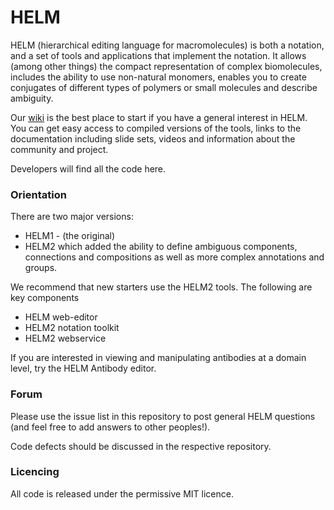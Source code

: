 # HELM #


HELM (hierarchical editing language for macromolecules) is both a notation, and a set of tools and applications that implement the notation. It allows (among other things) the compact representation of complex biomolecules, includes the ability to use non-natural monomers, enables you to create conjugates of different types of polymers or small molecules and describe ambiguity. 

Our [wiki](https://pistoiaalliance.atlassian.net/wiki/spaces/PUB/pages/8716303/HELM+Resources) is the best place to start if you have a general interest in HELM. You can get easy access to compiled versions of the tools, links to the documentation including slide sets, videos and information about the community and project. 

Developers will find all the code here. 


### Orientation  ###

There are two major versions:

- HELM1 - (the original)
- HELM2 which added the ability to define ambiguous components, connections and compositions as well as more complex annotations and groups. 

We recommend that new starters use the HELM2 tools. The following are key components

- HELM web-editor
- HELM2 notation toolkit 
- HELM2 webservice

If you are interested in viewing and manipulating antibodies at a domain level, try the HELM Antibody editor. 


### Forum ###

Please use the issue list in this repository to post general HELM questions (and feel free to add answers to other peoples!). 

Code defects should be discussed in the respective repository.



### Licencing ###

All code is released under the permissive MIT licence.  
